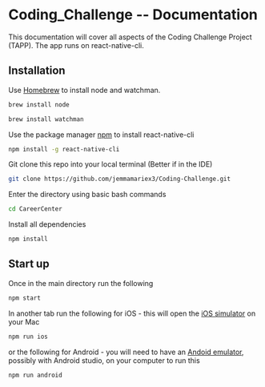 # Coding_Challenge -- Documentation

This documentation will cover all aspects of the Coding Challenge Project (TAPP). 
The app runs on react-native-cli.

## Installation
Use [Homebrew](http://brew.sh/) to install node and watchman.

``` bash
brew install node
```

``` bash
brew install watchman 
```

Use the package manager [npm](https://docs.npmjs.com/downloading-and-installing-packages-locally) to install react-native-cli
``` bash
npm install -g react-native-cli
```

Git clone this repo into your local terminal (Better if in the IDE)

``` bash
git clone https://github.com/jemmamariex3/Coding-Challenge.git
```

Enter the directory using basic bash commands

``` bash
cd CareerCenter 
```

Install all dependencies

``` bash
npm install
```

## Start up

Once in the main directory run the following

``` bash
npm start 
```

In another tab run the following for iOS - this will open the [iOS simulator](https://facebook.github.io/react-native/docs/running-on-simulator-ios) on your Mac

``` bash
npm run ios
```

or the following for Android - you will need to have an [Andoid emulator](https://medium.com/@deepak.gulati/running-react-native-app-on-the-android-emulator-11bf309443eb), possibly with Android studio, on your computer to run this

``` bash
npm run android
```

